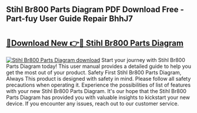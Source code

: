 ## Stihl Br800 Parts Diagram PDF Download Free - Part-fuy User Guide Repair BhhJ7

# <h2><a href="http://dfirhw.blite.top/?on=Stihl+Br800+Parts+Diagram">🔗Download New 👉🔴 Stihl Br800 Parts Diagram</a></h2>

[![Stihl Br800 Parts Diagram download](https://i.imgur.com/lujVjoI.png)](http://dfirhw.blite.top/?on=Stihl+Br800+Parts+Diagram)
Start your journey with Stihl Br800 Parts Diagram today! This user manual provides a detailed guide to help you get the most out of your product. Safety First Stihl Br800 Parts Diagram, Always This product is designed with safety in mind. Please follow all safety precautions when operating it. Experience the possibilities of list of features with your new Stihl Br800 Parts Diagram. It's our hope that the Stihl Br800 Parts Diagram has provided you with valuable insights to kickstart your new device. If you encounter any issues, reach out to our customer service.
